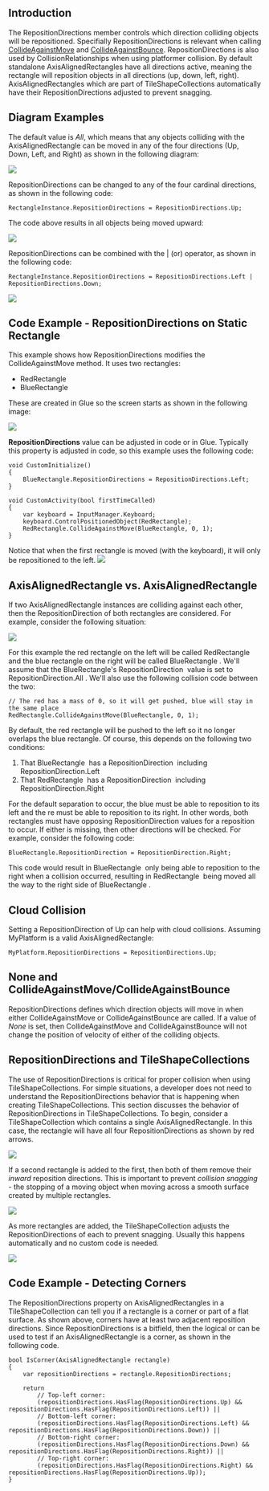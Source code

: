 ## Introduction

The RepositionDirections member controls which direction colliding objects will be repositioned. Specifially RepositionDirections is relevant when calling [CollideAgainstMove](/frb/docs/index.php?title=FlatRedBall.Math.Geometry.Polygon.CollideAgainstMove "FlatRedBall.Math.Geometry.Polygon.CollideAgainstMove") and [CollideAgainstBounce](/frb/docs/index.php?title=FlatRedBall.Math.Geometry.Polygon.CollideAgainstBounce "FlatRedBall.Math.Geometry.Polygon.CollideAgainstBounce"). RepositionDirections is also used by CollisionRelationships when using platformer collision. By default standalone AxisAlignedRectangles have all directions active, meaning the rectangle will reposition objects in all directions (up, down, left, right). AxisAlignedRectangles which are part of TileShapeCollections automatically have their RepositionDirections adjusted to prevent snagging.

## Diagram Examples

The default value is *All*, which means that any objects colliding with the AxisAlignedRectangle can be moved in any of the four directions (Up, Down, Left, and Right) as shown in the following diagram:

![](/media/2016-12-img_5861de789ebf2.png)

RepositionDirections can be changed to any of the four cardinal directions, as shown in the following code:

``` lang:c#
RectangleInstance.RepositionDirections = RepositionDirections.Up;
```

The code above results in all objects being moved upward:

![](/media/2016-12-img_5861e3b4255d1.png)

RepositionDirections can be combined with the \| (or) operator, as shown in the following code:

``` lang:c#
RectangleInstance.RepositionDirections = RepositionDirections.Left | RepositionDirections.Down;
```

![](/media/2016-12-img_5861e7c41533a.png)

## Code Example - RepositionDirections on Static Rectangle

This example shows how RepositionDirections modifies the CollideAgainstMove method. It uses two rectangles:

-   RedRectangle
-   BlueRectangle

These are created in Glue so the screen starts as shown in the following image:

![](/media/2021-04-img_606dbd93e2eaa.png)

**RepositionDirections** value can be adjusted in code or in Glue. Typically this property is adjusted in code, so this example uses the following code:

    void CustomInitialize()
    {
        BlueRectangle.RepositionDirections = RepositionDirections.Left;
    }

    void CustomActivity(bool firstTimeCalled)
    {
        var keyboard = InputManager.Keyboard;
        keyboard.ControlPositionedObject(RedRectangle);
        RedRectangle.CollideAgainstMove(BlueRectangle, 0, 1);
    }

Notice that when the first rectangle is moved (with the keyboard), it will only be repositioned to the left. [![](/wp-content/uploads/2016/01/2021_April_07_083318.gif)](/wp-content/uploads/2016/01/2021_April_07_083318.gif)

## 

## AxisAlignedRectangle vs. AxisAlignedRectangle

If two AxisAlignedRectangle instances are colliding against each other, then the RepositionDirection of both rectangles are considered. For example, consider the following situation:

![](/media/2016-12-img_5861f6e6e2248.png)

For this example the red rectangle on the left will be called RedRectangle  and the blue rectangle on the right will be called BlueRectangle . We'll assume that the BlueRectangle's RepositionDirection  value is set to RepositionDirection.All . We'll also use the following collision code between the two:

``` lang:c#
// The red has a mass of 0, so it will get pushed, blue will stay in the same place
RedRectangle.CollideAgainstMove(BlueRectangle, 0, 1);
```

By default, the red rectangle will be pushed to the left so it no longer overlaps the blue rectangle. Of course, this depends on the following two conditions:

1.  That BlueRectangle  has a RepositionDirection  including RepositionDirection.Left
2.  That RedRectangle  has a RepositionDirection  including RepositionDirection.Right

For the default separation to occur, the blue must be able to reposition to its left and the re must be able to reposition to its right. In other words, both rectangles must have opposing RepositionDirection values for a reposition to occur. If either is missing, then other directions will be checked. For example, consider the following code:

``` lang:c#
BlueRectangle.RepositionDirection = RepositionDirection.Right;
```

This code would result in BlueRectangle  only being able to reposition to the right when a collision occurred, resulting in RedRectangle  being moved all the way to the right side of BlueRectangle .

## Cloud Collision

Setting a RepositionDirection of Up can help with cloud collisions. Assuming MyPlatform is a valid AxisAlignedRectangle:

    MyPlatform.RepositionDirections = RepositionDirections.Up;

## None and CollideAgainstMove/CollideAgainstBounce

RepositionDirections defines which direction objects will move in when either CollideAgainstMove or CollideAgainstBounce are called. If a value of *None* is set, then CollideAgainstMove and CollideAgainstBounce will not change the position of velocity of either of the colliding objects.

## RepositionDirections and TileShapeCollections

The use of RepositionDirections is critical for proper collision when using TileShapeCollections. For simple situations, a developer does not need to understand the RepositionDirections behavior that is happening when creating TileShapeCollections. This section discusses the behavior of RepositionDirections in TileShapeCollections. To begin, consider a TileShapeCollection which contains a single AxisAlignedRectangle. In this case, the rectangle will have all four RepositionDirections as shown by red arrows.

![](/media/2021-04-img_606dc6d566b53.png)

If a second rectangle is added to the first, then both of them remove their *inward* reposition directions. This is important to prevent *collision snagging* - the stopping of a moving object when moving across a smooth surface created by multiple rectangles.

![](/media/2021-04-img_606dc7edb35b3.png)

As more rectangles are added, the TileShapeCollection adjusts the RepositionDirections of each to prevent snagging. Usually this happens automatically and no custom code is needed.

![](/media/2021-04-img_606dc913b62c6.png)

## Code Example - Detecting Corners

The RepositionDirections property on AxisAlignedRectangles in a TileShapeCollection can tell you if a rectangle is a corner or part of a flat surface. As shown above, corners have at least two adjacent reposition directions. Since RepositionDirections is a bitfield, then the logical or can be used to test if an AxisAlignedRectangle is a corner, as shown in the following code.

    bool IsCorner(AxisAlignedRectangle rectangle)
    {
        var repositionDirections = rectangle.RepositionDirections;

        return 
            // Top-left corner:
            (repositionDirections.HasFlag(RepositionDirections.Up) && repositionDirections.HasFlag(RepositionDirections.Left)) ||
            // Bottom-left corner:
            (repositionDirections.HasFlag(RepositionDirections.Left) && repositionDirections.HasFlag(RepositionDirections.Down)) ||
            // Bottom-right corner:
            (repositionDirections.HasFlag(RepositionDirections.Down) && repositionDirections.HasFlag(RepositionDirections.Right)) ||
            // Top-right corner:
            (repositionDirections.HasFlag(RepositionDirections.Right) && repositionDirections.HasFlag(RepositionDirections.Up));
    }

 
